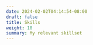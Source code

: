 ```yaml
---
date: 2024-02-02T04:14:54-08:00
draft: false
title: Skills
weight: 10
summary: My relevant skillset
---
```

